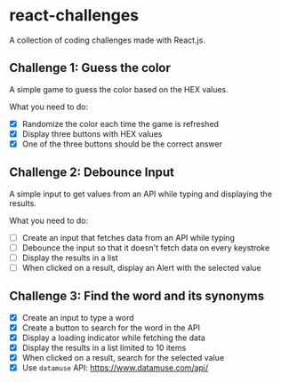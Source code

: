 # react-challenges

A collection of coding challenges made with React.js.

## Challenge 1: Guess the color

A simple game to guess the color based on the HEX values.

What you need to do:

- [x] Randomize the color each time the game is refreshed
- [x] Display three buttons with HEX values
- [x] One of the three buttons should be the correct answer

## Challenge 2: Debounce Input

A simple input to get values from an API while typing and displaying the results.

What you need to do:

- [ ] Create an input that fetches data from an API while typing
- [ ] Debounce the input so that it doesn't fetch data on every keystroke
- [ ] Display the results in a list
- [ ] When clicked on a result, display an Alert with the selected value

## Challenge 3: Find the word and its synonyms

- [x] Create an input to type a word
- [x] Create a button to search for the word in the API
- [x] Display a loading indicator while fetching the data
- [x] Display the results in a list limited to 10 items
- [x] When clicked on a result, search for the selected value
- [x] Use `datamuse` API: https://www.datamuse.com/api/
